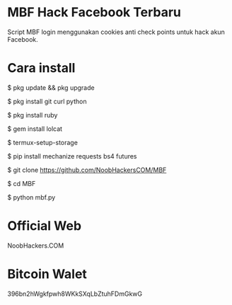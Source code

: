 # MBF Hack Facebook Terbaru

Script MBF login menggunakan cookies anti check points untuk hack akun Facebook.

# Cara install

$ pkg update && pkg upgrade

$ pkg install git curl python

$ pkg install ruby

$ gem install lolcat

$ termux-setup-storage

$ pip install mechanize requests bs4 futures

$ git clone https://github.com/NoobHackersCOM/MBF

$ cd MBF

$ python mbf.py

# Official Web

NoobHackers.COM

# Bitcoin Walet

396bn2hWgkfpwh8WKkSXqLbZtuhFDmGkwG
